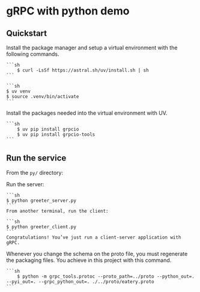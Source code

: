 # gRPC with python demo

## Quickstart

Install the package manager and setup a virtual environment with the following commands.

    ```sh
        $ curl -LsSf https://astral.sh/uv/install.sh | sh
    ```

    ```sh
    $ uv venv
    $ source .venv/bin/activate
    ```

Install the packages needed into the virtual environment with UV.

    ```sh
        $ uv pip install grpcio
        $ uv pip install grpcio-tools
    ```

## Run the service

From the `py/` directory:

Run the server:

    ```sh
    $ python greeter_server.py
    ```
    From another terminal, run the client:

    ```sh
    $ python greeter_client.py
    ```
    Congratulations! You’ve just run a client-server application with gRPC.

Whenever you change the schema on the proto file, you must regenerate the packaging files. You achieve in this project with this command.

    ```sh
        $ python -m grpc_tools.protoc --proto_path=../proto --python_out=. --pyi_out=. --grpc_python_out=. ./../proto/eatery.proto
    ```
